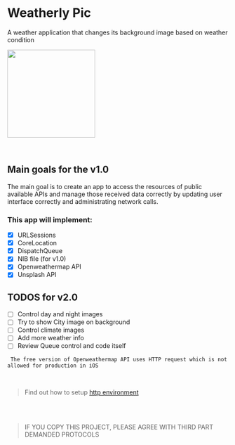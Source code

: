 # Weatherly Pic
A weather application that changes its background image based on weather condition

<p float="left">
  <img src="https://github.com/rodri2d2/WeatherlyPic/blob/release/v1.0/gif/app_gif.gif" width="200" />
</p>
<br />

## Main goals for the v1.0

The main goal is to create an app to access the resources of public available APIs and manage those received data correctly by updating user interface correctly and administrating network calls.

### This app will implement:

- [X] URLSessions
- [X] CoreLocation
- [X] DispatchQueue
- [X] NIB file (for v1.0)
- [X] Openweathermap API
- [X] Unsplash API

## TODOS for v2.0

- [ ] Control day and night images
- [ ] Try to show City image on background
- [ ] Control climate images
- [ ] Add more weather info
- [ ] Review Queue control and code itself

```
 The free version of Openweathermap API uses HTTP request which is not allowed for production in iOS
```
<br />

>Find out how to setup [http environment](https://stackoverflow.com/questions/31254725/transport-security-has-blocked-a-cleartext-http)

<br />
<br />


>IF YOU COPY THIS PROJECT, PLEASE AGREE WITH THIRD PART DEMANDED PROTOCOLS

